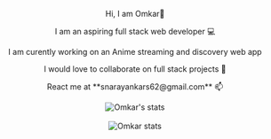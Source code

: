 <div align="center">
   <p>Hi, I am Omkar👋</p>
   <p>I am an aspiring full stack web developer 💻</p>
   <p>I am curently working on an Anime streaming and discovery web app</p>
   <p>I would love to collaborate on full stack projects 👯</p>
   <p>React me at **snarayankars62@gmail.com** 📫</p>
</div>


<div align="center">
   <img src="https://github-readme-stats.vercel.app/api?username=largonarco&show_icons=true&theme=midnight-purple" alt="Omkar's stats"/>
</div>
<br />

<div align="center">
  <img src="https://github-readme-stats.vercel.app/api/top-langs/?username=largonarco&layout=compact" alt="Omkar stats"/>
</div>








